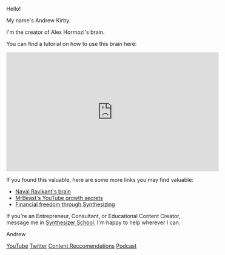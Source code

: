 Hello!

My name's Andrew Kirby.

I'm the creator of Alex Hormozi's brain.

You can find a tutorial on how to use this brain here:
<iframe width="560" height="315" src="https://www.youtube.com/embed/vBFYI6PaZg4" title="YouTube video player" frameborder="0" allow="accelerometer; autoplay; clipboard-write; encrypted-media; gyroscope; picture-in-picture" allowfullscreen></iframe>

If you found this valuable, here are some more links you may find valuable:
- [Naval Ravikant's brain](https://www.youtube.com/watch?v=47aC_Kx-iEU&feature=youtu.be)
- [MrBeast's YouTube growth secrets](https://www.notion.so/MrBeast-YouTube-Growth-628b5c36e87f4f9eaca310f822957f85)
- [Financial freedom through Synthesizing](https://www.skool.com/synthesizers/classroom/4f7c0b95?md=5a79f69d18804f298dc4de87d88bd363)

If you're an Entrepreneur, Consultant, or Educational Content Creator, message me in [Synthesizer School](https://www.skool.com/synthesizers). I'm happy to help wherever I can.

Andrew

[YouTube](https://youtube.com/andrewkirbys?sub_confirmation=1) [Twitter](https://twitter.com/IAmAndrewKirby) [Content Reccomendations](https://www.getrevue.co/profile/kirby/) [Podcast](https://www.skool.com/synthesizers/listen-now-synthesizer-podcast-is-here)


